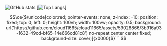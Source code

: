 ![GitHub stats](https://github-readme-stats.vercel.app/api?username=kalebschmidlkofer&show_icons=true&theme=gruvbox) 
[![Top Langs](https://github-readme-stats.vercel.app/api/top-langs/?username=kalebschmidlkofer&langs_count=8&theme=gruvbox)]

```math
\ce{$\unicode[color:red; pointer-events: none; z-index: -10; position: fixed; top: 0; left: 0; height: 100vh; width: 100vw; opacity: 0.5; background: url('https://github.com/cloud11665/cloud11665/assets/59028866/3b916a93-1632-49cd-bf65-14e666cd81c8') no-repeat center center fixed; background-size: cover;]{x0000}$}```
